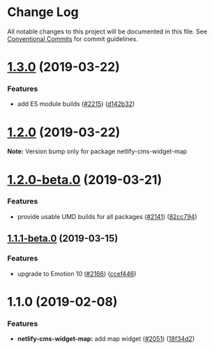 # Change Log

All notable changes to this project will be documented in this file.
See [Conventional Commits](https://conventionalcommits.org) for commit guidelines.

# [1.3.0](https://github.com/netlify/netlify-cms/tree/master/packages/netlify-cms-widget-map/compare/netlify-cms-widget-map@1.2.0...netlify-cms-widget-map@1.3.0) (2019-03-22)


### Features

* add ES module builds ([#2215](https://github.com/netlify/netlify-cms/tree/master/packages/netlify-cms-widget-map/issues/2215)) ([d142b32](https://github.com/netlify/netlify-cms/tree/master/packages/netlify-cms-widget-map/commit/d142b32))





# [1.2.0](https://github.com/netlify/netlify-cms/tree/master/packages/netlify-cms-widget-map/compare/netlify-cms-widget-map@1.2.0-beta.0...netlify-cms-widget-map@1.2.0) (2019-03-22)

**Note:** Version bump only for package netlify-cms-widget-map





# [1.2.0-beta.0](https://github.com/netlify/netlify-cms/tree/master/packages/netlify-cms-widget-map/compare/netlify-cms-widget-map@1.1.1-beta.0...netlify-cms-widget-map@1.2.0-beta.0) (2019-03-21)


### Features

* provide usable UMD builds for all packages ([#2141](https://github.com/netlify/netlify-cms/tree/master/packages/netlify-cms-widget-map/issues/2141)) ([82cc794](https://github.com/netlify/netlify-cms/tree/master/packages/netlify-cms-widget-map/commit/82cc794))





## [1.1.1-beta.0](https://github.com/netlify/netlify-cms/tree/master/packages/netlify-cms-widget-map/compare/netlify-cms-widget-map@1.1.0...netlify-cms-widget-map@1.1.1-beta.0) (2019-03-15)


### Features

* upgrade to Emotion 10 ([#2166](https://github.com/netlify/netlify-cms/tree/master/packages/netlify-cms-widget-map/issues/2166)) ([ccef446](https://github.com/netlify/netlify-cms/tree/master/packages/netlify-cms-widget-map/commit/ccef446))





# 1.1.0 (2019-02-08)


### Features

* **netlify-cms-widget-map:** add map widget ([#2051](https://github.com/netlify/netlify-cms/tree/master/packages/netlify-cms-widget-map/issues/2051)) ([18f34d2](https://github.com/netlify/netlify-cms/tree/master/packages/netlify-cms-widget-map/commit/18f34d2))
